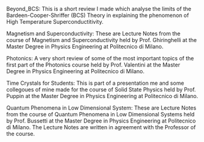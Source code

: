 Beyond_BCS: This is a short review I made which analyse the limits of the Bardeen-Cooper-Shriffer (BCS) Theory in explaining the phenomenon of High Temperature Superconductitivity.

Magnetism and Superconductivity: These are Lecture Notes from the course of Magnetism and Superconductivity held by Prof. Ghiringhelli at the Master Degree in Physics Engineering at Politecnico di Milano.

Photonics: A very short review of some of the most important topics of the first part of the Photonics course held by  Prof. Valentini at the Master Degree in Physics Engineering at Politecnico di Milano.

Time Crystals for Students: This is part of a presentation me and some collegoues of mine made for the course of Solid State Physics held by Prof. Puppin at the Master Degree in Physics Engineering at Politecnico di Milano.

Quantum Phenomena in Low Dimensional System: These are Lecture Notes from the course of Quantum Phenomena in Low Dimensional Systems held by Prof. Bussetti at the Master Degree in Physics Engineering at Politecnico di Milano. The Lecture Notes are written in agreement with the Professor of the course.

